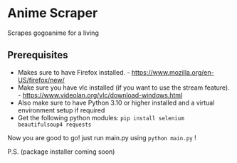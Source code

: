 # Anime Scraper
Scrapes gogoanime for a living

## Prerequisites
- Makes sure to have Firefox installed. - https://www.mozilla.org/en-US/firefox/new/
- Make sure you have vlc installed (if you want to use the stream feature). - https://www.videolan.org/vlc/download-windows.html
- Also make sure to have Python 3.10 or higher installed and a virtual environment setup if required
- Get the following python modules: 
```pip install selenium beautifulsoup4 requests```

Now you are good to go! just run main.py using
```python main.py```
!

P.S. (package installer coming soon)